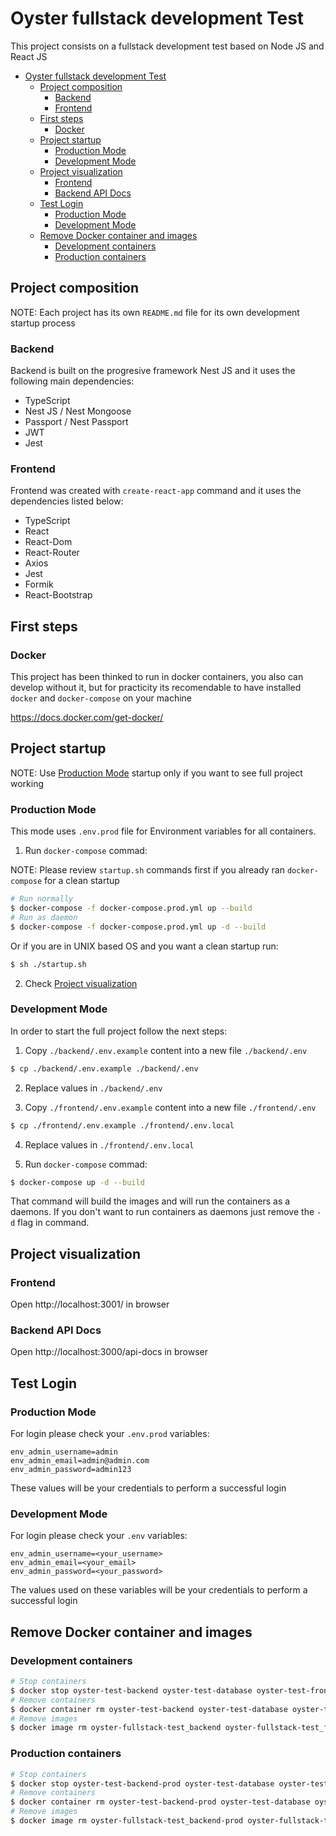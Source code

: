 # Oyster fullstack development Test

This project consists on a fullstack development test based on Node JS and React JS

- [Oyster fullstack development Test](#oyster-fullstack-development-test)
  - [Project composition](#project-composition)
    - [Backend](#backend)
    - [Frontend](#frontend)
  - [First steps](#first-steps)
    - [Docker](#docker)
  - [Project startup](#project-startup)
    - [Production Mode](#production-mode)
    - [Development Mode](#development-mode)
  - [Project visualization](#project-visualization)
    - [Frontend](#frontend-1)
    - [Backend API Docs](#backend-api-docs)
  - [Test Login](#test-login)
    - [Production Mode](#production-mode-1)
    - [Development Mode](#development-mode-1)
  - [Remove Docker container and images](#remove-docker-container-and-images)
    - [Development containers](#development-containers)
    - [Production containers](#production-containers)

## Project composition

NOTE: Each project has its own `README.md` file for its own development startup process

### Backend

Backend is built on the progresive framework Nest JS and it uses the following main dependencies:

- TypeScript
- Nest JS / Nest Mongoose
- Passport / Nest Passport
- JWT
- Jest

### Frontend

Frontend was created with `create-react-app` command and it uses the dependencies listed below:

- TypeScript
- React
- React-Dom
- React-Router
- Axios
- Jest
- Formik
- React-Bootstrap

## First steps

### Docker

This project has been thinked to run in docker containers, you also can develop without it, but for practicity its recomendable to have installed `docker` and `docker-compose` on your machine

https://docs.docker.com/get-docker/

## Project startup

NOTE: Use [Production Mode](#production-mode) startup only if you want to see full project working

### Production Mode

This mode uses `.env.prod` file for Environment variables for all containers.

1. Run `docker-compose` commad:

NOTE: Please review `startup.sh` commands first if you already ran `docker-compose` for a clean startup

```bash
# Run normally
$ docker-compose -f docker-compose.prod.yml up --build
# Run as daemon
$ docker-compose -f docker-compose.prod.yml up -d --build
```

Or if you are in UNIX based OS and you want a clean startup run:

```bash
$ sh ./startup.sh
```

2. Check [Project visualization](#project-visualization)

### Development Mode

In order to start the full project follow the next steps:

1. Copy `./backend/.env.example` content into a new file `./backend/.env`

```bash
$ cp ./backend/.env.example ./backend/.env
```

2. Replace values in `./backend/.env`

3. Copy `./frontend/.env.example` content into a new file `./frontend/.env`

```bash
$ cp ./frontend/.env.example ./frontend/.env.local
```

4. Replace values in `./frontend/.env.local`

5. Run `docker-compose` commad:

```bash
$ docker-compose up -d --build
```

That command will build the images and will run the containers as a daemons. If you don't want to run containers as daemons just remove the `-d` flag in command.

## Project visualization

### Frontend

Open http://localhost:3001/ in browser

### Backend API Docs

Open http://localhost:3000/api-docs in browser

## Test Login

### Production Mode

For login please check your `.env.prod` variables:

```dotenv
env_admin_username=admin
env_admin_email=admin@admin.com
env_admin_password=admin123
```

These values will be your credentials to perform a successful login

### Development Mode

For login please check your `.env` variables:

```dotenv
env_admin_username=<your_username>
env_admin_email=<your_email>
env_admin_password=<your_password>
```

The values used on these variables will be your credentials to perform a successful login

## Remove Docker container and images

### Development containers

```bash
# Stop containers
$ docker stop oyster-test-backend oyster-test-database oyster-test-frontend
# Remove containers
$ docker container rm oyster-test-backend oyster-test-database oyster-test-frontend
# Remove images
$ docker image rm oyster-fullstack-test_backend oyster-fullstack-test_frontend
```

### Production containers

```bash
# Stop containers
$ docker stop oyster-test-backend-prod oyster-test-database oyster-test-frontend-prod
# Remove containers
$ docker container rm oyster-test-backend-prod oyster-test-database oyster-test-frontend-prod
# Remove images
$ docker image rm oyster-fullstack-test_backend-prod oyster-fullstack-test_frontend-prod
```
